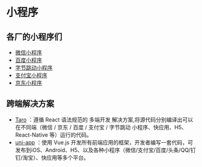 # 小程序

## 各厂的小程序们
- [微信小程序](https://developers.weixin.qq.com/miniprogram/dev/framework/)
- [百度小程序](https://smartprogram.baidu.com/docs/develop/fuctionlist/list/)
- [字节跳动小程序](https://microapp.bytedance.com/)
- [支付宝小程序](https://opendocs.alipay.com/mini/developer)
- [京东小程序](https://mp.jd.com/?entrance=taro)
  
## 跨端解决方案
- [Taro](https://taro.aotu.io/) ：遵循 React 语法规范的 多端开发 解决方案,将源代码分别编译出可以在不同端（微信 / 京东 / 百度 / 支付宝 / 字节跳动 小程序、快应用、H5、React-Native 等）运行的代码。
- [uni-app](https://uniapp.dcloud.io/) ：使用 Vue.js 开发所有前端应用的框架，开发者编写一套代码，可发布到iOS、Android、H5、以及各种小程序（微信/支付宝/百度/头条/QQ/钉钉/淘宝）、快应用等多个平台。